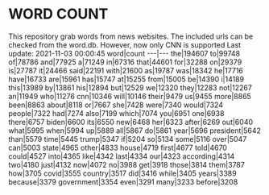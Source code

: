 # WORD COUNT
This repository grab words from news websites. The included urls can be checked from the word.db.
However, now only CNN is supported
Last update: 2021-11-03 00:00:45
word|count
---|---
the|194607
to|99748
of|78786
and|77925
a|71249
in|67316
that|44601
for|32288
on|29379
is|27787
it|24466
said|22191
with|21600
as|19787
was|18342
he|17716
have|16733
are|15961
has|15747
at|15255
from|15005
be|14390
i|14189
this|13989
by|13861
his|12894
but|12529
we|12320
they|12283
not|12267
an|11949
who|11276
cnn|10346
will|10146
their|9479
us|9455
more|8865
been|8863
about|8118
or|7667
she|7428
were|7340
would|7324
people|7322
had|7274
also|7199
which|7074
you|6951
one|6938
there|6757
biden|6600
its|6550
new|6468
her|6323
after|6269
out|6040
what|5995
when|5994
up|5889
all|5867
do|5861
year|5696
president|5642
than|5579
time|5445
trump|5347
if|5204
so|5134
some|5116
over|5047
can|5003
state|4965
other|4833
house|4719
first|4677
told|4670
could|4527
into|4365
like|4342
last|4334
our|4323
according|4314
two|4180
just|4132
now|4072
no|3988
get|3918
those|3814
them|3787
how|3705
covid|3555
country|3517
did|3416
while|3405
years|3389
because|3379
government|3354
even|3291
many|3233
before|3208
